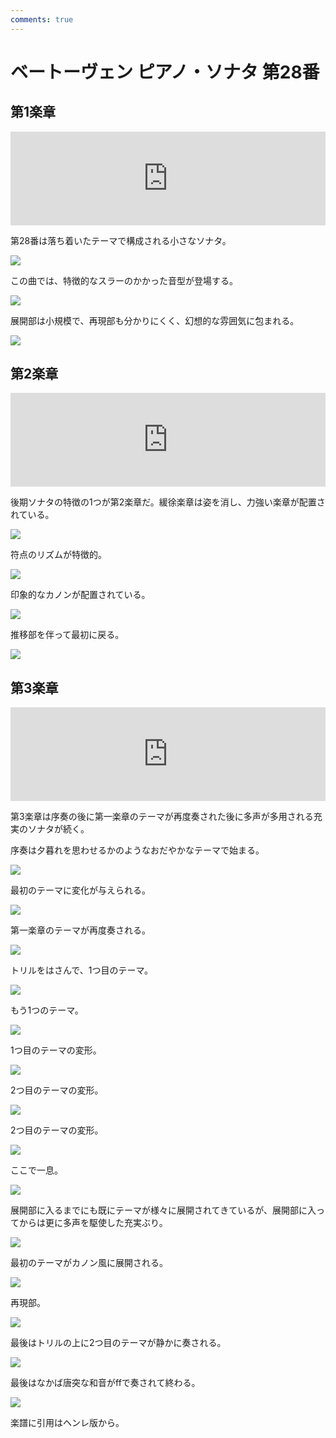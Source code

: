 ```yaml
---
comments: true
---
```


# ベートーヴェン ピアノ・ソナタ 第28番

## 第1楽章

<iframe allow="autoplay *; encrypted-media *;" frameborder="0" height="150" style="width:100%;max-width:660px;overflow:hidden;background:transparent;" sandbox="allow-forms allow-popups allow-same-origin allow-scripts allow-storage-access-by-user-activation allow-top-navigation-by-user-activation" src="https://embed.music.apple.com/us/album/piano-sonata-no-28-in-major-op-101-i-etwas-lebhaft/1210861834?i=1210862134&app=music"></iframe>

第28番は落ち着いたテーマで構成される小さなソナタ。

<img src="1217.jpg">

この曲では、特徴的なスラーのかかった音型が登場する。

<img src="1218.jpg">

展開部は小規模で、再現部も分かりにくく、幻想的な雰囲気に包まれる。

<img src="1219.jpg">

## 第2楽章

<iframe allow="autoplay *; encrypted-media *;" frameborder="0" height="150" style="width:100%;max-width:660px;overflow:hidden;background:transparent;" sandbox="allow-forms allow-popups allow-same-origin allow-scripts allow-storage-access-by-user-activation allow-top-navigation-by-user-activation" src="https://embed.music.apple.com/us/album/piano-sonata-no-28-in-major-op-101-ii-lebhaft-marschm%C3%A4%C3%9Fig/1210861834?i=1210862194&app=music"></iframe>

後期ソナタの特徴の1つが第2楽章だ。緩徐楽章は姿を消し、力強い楽章が配置されている。

<img src="1249.jpg">

符点のリズムが特徴的。

<img src="1252.jpg">

印象的なカノンが配置されている。

<img src="1250.jpg">

推移部を伴って最初に戻る。

<img src="1251.jpg">

## 第3楽章

<iframe allow="autoplay *; encrypted-media *;" frameborder="0" height="150" style="width:100%;max-width:660px;overflow:hidden;background:transparent;" sandbox="allow-forms allow-popups allow-same-origin allow-scripts allow-storage-access-by-user-activation allow-top-navigation-by-user-activation" src="https://embed.music.apple.com/us/album/piano-sonata-no-28-in-major-op-101-iii-langsam-und/1210861834?i=1210862227&app=music"></iframe>

第3楽章は序奏の後に第一楽章のテーマが再度奏された後に多声が多用される充実のソナタが続く。

序奏は夕暮れを思わせるかのようなおだやかなテーマで始まる。

<img src="1285.jpg">

最初のテーマに変化が与えられる。

<img src="1281.jpg">

第一楽章のテーマが再度奏される。

<img src="1282.jpg">

トリルをはさんで、1つ目のテーマ。

<img src="1284.jpg">

もう1つのテーマ。

<img src="1289.jpg">

1つ目のテーマの変形。

<img src="1286.jpg">

2つ目のテーマの変形。

<img src="1283.jpg">

2つ目のテーマの変形。

<img src="1287.jpg">

ここで一息。

<img src="1288.jpg">

展開部に入るまでにも既にテーマが様々に展開されてきているが、展開部に入ってからは更に多声を駆使した充実ぶり。

<img src="1292.jpg">

最初のテーマがカノン風に展開される。

<img src="1291.jpg">

再現部。

<img src="1290.jpg">

最後はトリルの上に2つ目のテーマが静かに奏される。

<img src="1293.jpg">

最後はなかば唐突な和音がffで奏されて終わる。

<img src="1294.jpg">

楽譜に引用はヘンレ版から。


